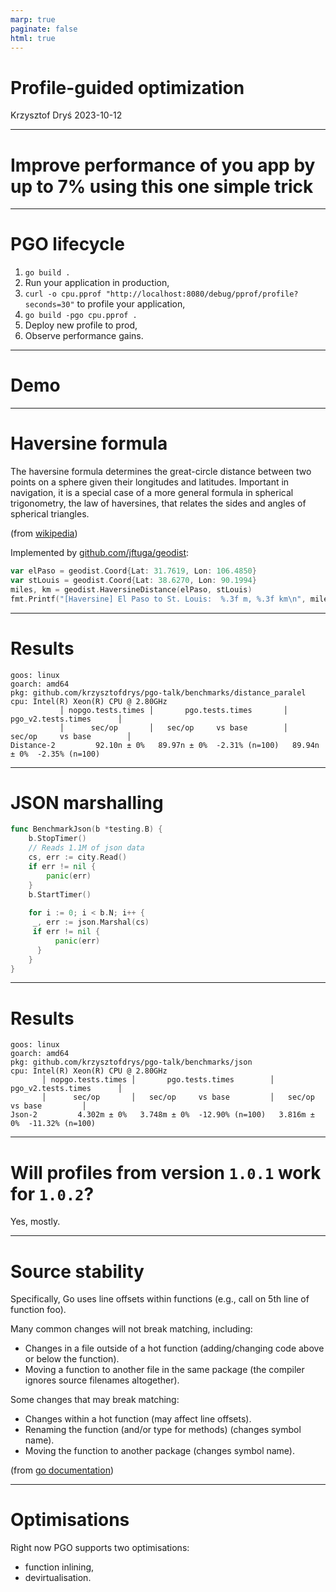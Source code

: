 ```yaml
---
marp: true
paginate: false
html: true
---
```

# Profile-guided optimization
Krzysztof Dryś
2023-10-12
<!-- theme: leibniz -->
<style>
img[alt~="center"] {
  display: block;
  margin: 0 auto;
}
</style>
---
# Improve performance of you app by up to 7% using this one simple trick

---
# PGO lifecycle

1. `go build .`
2. Run your application in production,
3. `curl -o cpu.pprof "http://localhost:8080/debug/pprof/profile?seconds=30"` to profile your application,
4. `go build -pgo cpu.pprof .`
5. Deploy new profile to prod,
6. Observe performance gains.

---
# Demo

---
# Haversine formula

The haversine formula determines the great-circle distance between two points on a sphere given their longitudes and latitudes. Important in navigation, it is a special case of a more general formula in spherical trigonometry, the law of haversines, that relates the sides and angles of spherical triangles. 

(from [wikipedia](https://en.wikipedia.org/wiki/Haversine_formula))

Implemented by [github.com/jftuga/geodist](https://github.com/jftuga/geodist):

```go
var elPaso = geodist.Coord{Lat: 31.7619, Lon: 106.4850}
var stLouis = geodist.Coord{Lat: 38.6270, Lon: 90.1994}
miles, km = geodist.HaversineDistance(elPaso, stLouis)
fmt.Printf("[Haversine] El Paso to St. Louis:  %.3f m, %.3f km\n", miles, km)
```

---
# Results

```
goos: linux
goarch: amd64
pkg: github.com/krzysztofdrys/pgo-talk/benchmarks/distance_paralel
cpu: Intel(R) Xeon(R) CPU @ 2.80GHz
           │ nopgo.tests.times │       pgo.tests.times       │     pgo_v2.tests.times      │
           │      sec/op       │   sec/op     vs base        │   sec/op     vs base        │
Distance-2         92.10n ± 0%   89.97n ± 0%  -2.31% (n=100)   89.94n ± 0%  -2.35% (n=100)
```

---
# JSON marshalling

```go
func BenchmarkJson(b *testing.B) {
    b.StopTimer()
    // Reads 1.1M of json data
    cs, err := city.Read()
    if err != nil {
        panic(err)
    }
    b.StartTimer()
    
    for i := 0; i < b.N; i++ {
     _, err := json.Marshal(cs)
	 if err != nil {
          panic(err)
      }
    }
}
```
---
# Results

```
goos: linux
goarch: amd64
pkg: github.com/krzysztofdrys/pgo-talk/benchmarks/json
cpu: Intel(R) Xeon(R) CPU @ 2.80GHz
       │ nopgo.tests.times │       pgo.tests.times        │      pgo_v2.tests.times      │
       │      sec/op       │   sec/op     vs base         │   sec/op     vs base         │
Json-2         4.302m ± 0%   3.748m ± 0%  -12.90% (n=100)   3.816m ± 0%  -11.32% (n=100)

```

---
# Will profiles from version `1.0.1` work for `1.0.2`? 

Yes, mostly.

---
# Source stability

Specifically, Go uses line offsets within functions (e.g., call on 5th line of function foo).

Many common changes will not break matching, including:

- Changes in a file outside of a hot function (adding/changing code above or below the function).
- Moving a function to another file in the same package (the compiler ignores source filenames altogether). 

Some changes that may break matching:

- Changes within a hot function (may affect line offsets).
- Renaming the function (and/or type for methods) (changes symbol name).
- Moving the function to another package (changes symbol name).

(from [go documentation](https://go.dev/doc/pgo#source-stability))

---
# Optimisations

Right now PGO supports two optimisations:
- function inlining,
- devirtualisation.

